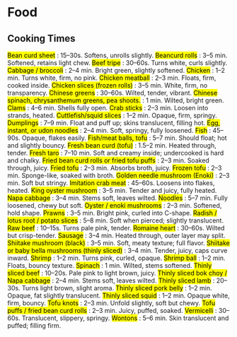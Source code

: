 # Food

## Cooking Times
<mark>Bean curd sheet</mark> : 15–30s. Softens, unrolls slightly.
<mark>Beancurd rolls</mark> : 3–5 min. Softened, retains light chew.
<mark>Beef tripe</mark> : 30–60s. Turns white, curls slightly.
<mark>Cabbage / broccoli</mark> : 2–4 min. Bright green, slightly softened.
<mark>Chicken</mark> : 1–2 min. Turns white, firm, no pink.
<mark>Chicken meatball</mark> : 2–3 min. Floats, firm, cooked inside.
<mark>Chicken slices (frozen rolls)</mark> : 3–5 min. White, firm, no transparency.
<mark>Chinese greens</mark> : 30–60s. Wilted, tender, vibrant.
<mark>Chinese spinach, chrysanthemum greens, pea shoots.</mark> : 1 min. Wilted, bright green.
<mark>Clams</mark> : 4–6 min. Shells fully open.
<mark>Crab sticks</mark> : 2–3 min. Loosen into strands, heated.
<mark>Cuttlefish/squid slices</mark> : 1–2 min. Opaque, firm, springy.
<mark>Dumplings</mark> : 7–9 min. Float and puff up; skins translucent, filling hot.
<mark>Egg, instant, or udon noodles</mark> : 2–4 min. Soft, springy, fully loosened.
<mark>Fish</mark> : 45–90s. Opaque, flakes easily.
<mark>Fish/meat balls, tofu</mark> : 5–7 min. Should float; hot and slightly bouncy.
<mark>Fresh bean curd (tofu)</mark> : 1.5–2 min. Heated through, tender.
<mark>Fresh taro</mark> : 7–10 min. Soft and creamy inside; undercooked is hard and chalky.
<mark>Fried bean curd rolls or fried tofu puffs</mark> : 2–3 min. Soaked through, juicy.
<mark>Fried tofu</mark> : 2–3 min. Absorbs broth, juicy.
<mark>Frozen tofu</mark> : 2–3 min. Sponge-like, soaked with broth.
<mark>Golden needle mushroom (Enoki)</mark> : 2–3 min. Soft but stringy.
<mark>Imitation crab meat</mark> : 45–60s. Loosens into flakes, heated.
<mark>King oyster mushroom</mark> : 3–5 min. Tender and juicy, fully heated.
<mark>Napa cabbage</mark> : 3–4 min. Stems soft, leaves wilted.
<mark>Noodles</mark> : 5–7 min. Fully loosened, chewy but soft.
<mark>Oyster / enoki mushrooms</mark> : 2–3 min. Softened, hold shape.
<mark>Prawns</mark> : 3–5 min. Bright pink, curled into C-shape.
<mark>Radish / lotus root / potato slices</mark> : 5–8 min. Soft when pierced; slightly translucent.
<mark>Raw beef</mark> : 10–15s. Turns pale pink, tender.
<mark>Romaine heart</mark> : 30–60s. Wilted but crisp-tender.
<mark>Sausage</mark> : 3–4 min. Heated through, outer layer may split.
<mark>Shiitake mushroom (black)</mark> : 3–5 min. Soft, meaty texture; full flavor.
<mark>Shiitake or baby bella mushrooms (thinly sliced)</mark> : 3–4 min. Tender, juicy, caps curve inward.
<mark>Shrimp</mark> : 1–2 min. Turns pink, curled, opaque.
<mark>Shrimp ball</mark> : 1–2 min. Floats, bouncy texture.
<mark>Spinach</mark> : 1 min. Wilted, stems softened.
<mark>Thinly sliced beef</mark> : 10–20s. Pale pink to light brown, juicy.
<mark>Thinly sliced bok choy / Napa cabbage</mark> : 2–4 min. Stems soft, leaves wilted.
<mark>Thinly sliced lamb</mark> : 20–30s. Turns light brown, slight aroma.
<mark>Thinly sliced pork belly</mark> : 1–2 min. Opaque, fat slightly translucent.
<mark>Thinly sliced squid</mark> : 1–2 min. Opaque white, firm, bouncy.
<mark>Tofu knots</mark> : 2–3 min. Unfold slightly, soft but chewy.
<mark>Tofu puffs / fried bean curd rolls</mark> : 2–3 min. Juicy, puffed, soaked.
<mark>Vermicelli</mark> : 30–60s. Translucent, slippery, springy.
<mark>Wontons</mark> : 5–6 min. Skin translucent and puffed; filling firm.
